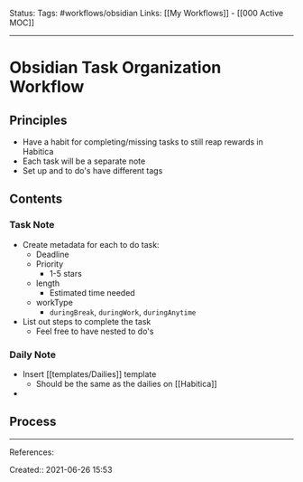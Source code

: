 Status:
Tags: #workflows/obsidian
Links: [[My Workflows]] - [[000 Active MOC]]
___
# Obsidian Task Organization Workflow
## Principles
- Have a habit for completing/missing tasks to still reap rewards in Habitica
- Each task will be a separate note
- Set up and to do's have different tags
## Contents
### Task Note
- Create metadata for each to do task:
	- Deadline
	- Priority
		- 1-5 stars
	- length
		- Estimated time needed
	- workType
		- `duringBreak`, `duringWork`, `duringAnytime`
- List out steps to complete the task
	- Feel free to have nested to do's
### Daily Note
- Insert [[templates/Dailies]] template
	- Should be the same as the dailies on [[Habitica]]
- 
## Process
___
References:

Created:: 2021-06-26 15:53